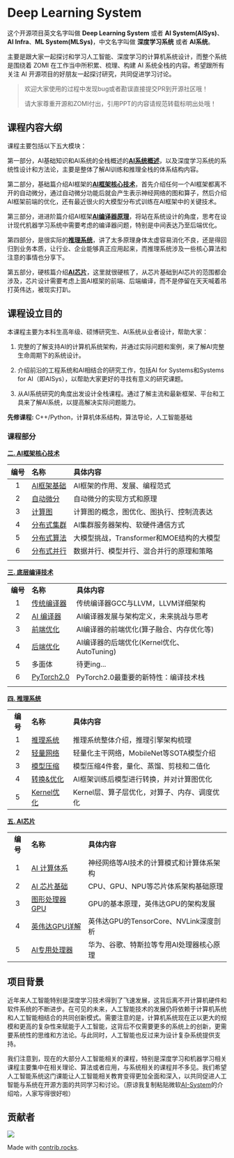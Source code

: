 # Deep Learning System

这个开源项目英文名字叫做 **Deep Learning System** 或者 **AI System(AISys)**、**AI Infra**、**ML System(MLSys)**，中文名字叫做 **深度学习系统** 或者 **AI系统**。

主要是跟大家一起探讨和学习人工智能、深度学习的计算机系统设计，而整个系统是围绕着 ZOMI 在工作当中所积累、梳理、构建 AI 系统全栈的内容。希望跟所有关注 AI 开源项目的好朋友一起探讨研究，共同促进学习讨论。

> 欢迎大家使用的过程中发现bug或者勘误直接提交PR到开源社区哦！
> 
> 请大家尊重开源和ZOMI付出，引用PPT的内容请规范转载标明出处哦！

## 课程内容大纲

课程主要包括以下五大模块：

第一部分，AI基础知识和AI系统的全栈概述的<u>**AI系统概述**</u>，以及深度学习系统的系统性设计和方法论，主要是整体了解AI训练和推理全栈的体系结构内容。

第二部分，基础篇介绍AI框架的<u>**AI框架核心技术**</u>，首先介绍任何一个AI框架都离不开的自动微分，通过自动微分功能后就会产生表示神经网络的图和算子，然后介绍AI框架前端的优化，还有最近很火的大模型分布式训练在AI框架中的关键技术。

第三部分，进进阶篇介绍AI框架<u>**AI编译器原理**</u>，将站在系统设计的角度，思考在设计现代机器学习系统中需要考虑的编译器问题，特别是中间表达乃至后端优化。

第四部分，是很实际的<u>**推理系统**</u>，讲了太多原理身体太虚容易消化不良，还是得回归到业务本质，让行业、企业能够真正应用起来，而推理系统涉及一些核心算法和注意的事情也分享下。

第五部分，硬核篇介绍<u>**AI芯片**</u>，这里就很硬核了，从芯片基础到AI芯片的范围都会涉及，芯片设计需要考虑上面AI框架的前端、后端编译，而不是停留在天天喊着吊打英伟达，被现实打趴。

## 课程设立目的

本课程主要为本科生高年级、硕博研究生、AI系统从业者设计，帮助大家：

1. 完整的了解支持AI的计算机系统架构，并通过实际问题和案例，来了解AI完整生命周期下的系统设计。

2. 介绍前沿的工程系统和AI相结合的研究工作，包括AI for Systems和Systems for AI（即AISys），以帮助大家更好的寻找有意义的研究课题。

3. 从AI系统研究的角度出发设计全栈课程。通过了解主流和最新框架、平台和工具来了解AI系统，以提高解决实际问题能力。

**先修课程:** C++/Python，计算机体系结构，算法导论，人工智能基础

### 课程部分

**[二. AI框架核心技术](./Frontend/)**

| 编号  | 名称                                  | 具体内容                        |
|:---:|:----------------------------------- |:--------------------------- |
| 1   | [AI框架基础](./Frontend/01_Foundation/) | AI框架的作用、发展、编程范式             |
| 2   | [自动微分](./Frontend/02_AutoDiff/)     | 自动微分的实现方式和原理                |
| 3   | [计算图](./Frontend/03_DataFlow/)      | 计算图的概念，图优化、图执行、控制流表达        |
| 4   | [分布式集群](./Frontend/04_AICluster)    | AI集群服务器架构、软硬件通信方式           |
| 5   | [分布式算法](./Frontend/05_AIAlgo)       | 大模型挑战，Transformer和MOE结构的大模型 |
| 6   | [分布式并行](./Frontend/06_Parallel)     | 数据并行、模型并行、混合并行的原理和策略        |
|     |                                     |                             |

**[三. 底层编译技术](./Compiler/)**

|        |                                     |                                 |
|:------:|:----------------------------------- |:------------------------------- |
| **编号** | **名称**                              | **具体内容**                        |
| 1      | [传统编译器](./Compiler/01_Tradition)    | 传统编译器GCC与LLVM，LLVM详细架构          |
| 2      | [AI 编译器](./Compiler/02_AICompiler)  | AI编译器发展与架构定义，未来挑战与思考            |
| 3      | [前端优化](./Compiler/03_Frontend)      | AI编译器的前端优化(算子融合、内存优化等)          |
| 4      | [后端优化](./Compiler/04_Backend)       | AI编译器的后端优化(Kernel优化、AutoTuning) |
| 5      | 多面体                                 | 待更ing...                        |
| 6      | [PyTorch2.0](./Compiler/06_PyTorch) | PyTorch2.0最重要的新特性：编译技术栈         |
|        |                                     |                                 |

**[四. 推理系统](./Inference/)**

|        |                                    |                            |
|:------:|:---------------------------------- |:-------------------------- |
| **编号** | **名称**                             | **具体内容**                   |
| 1      | [推理系统](./Inference/01_Inference/)  | 推理系统整体介绍，推理引擎架构梳理          |
| 2      | [轻量网络](./Inference/02_Mobilenet/)  | 轻量化主干网络，MobileNet等SOTA模型介绍 |
| 3      | [模型压缩](./Inference/03_Slim/)       | 模型压缩4件套，量化、蒸馏、剪枝和二值化       |
| 4      | [转换&优化](./Inference/04_Converter/) | AI框架训练后模型进行转换，并对计算图优化      |
| 5      | [Kernel优化](./Inference/05_Kernel/) | Kernel层、算子层优化，对算子、内存、调度优化  |

**[五. AI芯片](./Hardware/)**

|        |                                      |                              |
|:------:|:------------------------------------ |:---------------------------- |
| **编号** | **名称**                               | **具体内容**                     |
| 1      | [AI 计算体系](./Hardware/01_Foundation/) | 神经网络等AI技术的计算模式和计算体系架构        |
| 2      | [AI 芯片基础](./Hardware/02_ChipBase/)   | CPU、GPU、NPU等芯片体系架构基础原理       |
| 3      | [图形处理器 GPU](./Hardware/03_GPUBase/)  | GPU的基本原理，英伟达GPU的架构发展         |
| 4      | [英伟达GPU详解](./Hardware/04_GPUDetail/) | 英伟达GPU的TensorCore、NVLink深度剖析 |
| 5      | [AI专用处理器](./Hardware/05_NPU)         | 华为、谷歌、特斯拉等专用AI处理器核心原理        |

## 项目背景

近年来人工智能特别是深度学习技术得到了飞速发展，这背后离不开计算机硬件和软件系统的不断进步。在可见的未来，人工智能技术的发展仍将依赖于计算机系统和人工智能相结合的共同创新模式。需要注意的是，计算机系统现在正以更大的规模和更高的复杂性来赋能于人工智能，这背后不仅需要更多的系统上的创新，更需要系统性的思维和方法论。与此同时，人工智能也反过来为设计复杂系统提供支持。

我们注意到，现在的大部分人工智能相关的课程，特别是深度学习和机器学习相关课程主要集中在相关理论、算法或者应用，与系统相关的课程并不多见。我们希望人工智能系统这门课能让人工智能相关教育变得更加全面和深入，以共同促进人工智能与系统在开源方面的共同学习和讨论。（原谅我复制粘贴微软[AI-System](https://github.com/microsoft/AI-System)的介绍哈，人家写得很好啦）

## 贡献者

<!-- readme: collaborators,contributors -start -->

<a href="https://github.com/chenzomi12/DeepLearningSystem/graphs/contributors">
  <img src="https://contrib.rocks/image?repo=chenzomi12/DeepLearningSystem" />
</a>

Made with [contrib.rocks](https://contrib.rocks).

<!-- readme: collaborators,contributors -end -->